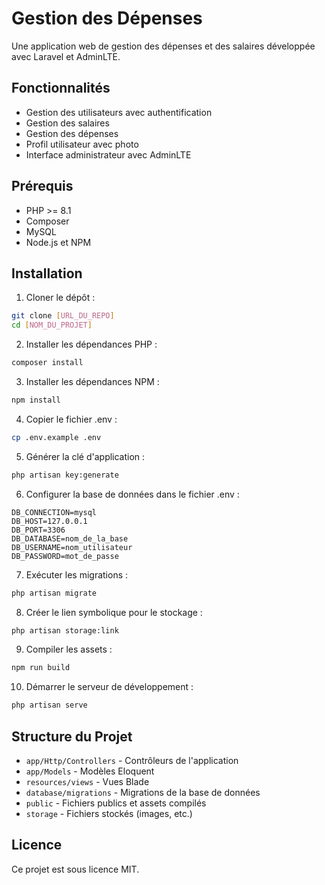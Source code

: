 # Gestion des Dépenses

Une application web de gestion des dépenses et des salaires développée avec Laravel et AdminLTE.

## Fonctionnalités

- Gestion des utilisateurs avec authentification
- Gestion des salaires
- Gestion des dépenses
- Profil utilisateur avec photo
- Interface administrateur avec AdminLTE

## Prérequis

- PHP >= 8.1
- Composer
- MySQL
- Node.js et NPM

## Installation

1. Cloner le dépôt :
```bash
git clone [URL_DU_REPO]
cd [NOM_DU_PROJET]
```

2. Installer les dépendances PHP :
```bash
composer install
```

3. Installer les dépendances NPM :
```bash
npm install
```

4. Copier le fichier .env :
```bash
cp .env.example .env
```

5. Générer la clé d'application :
```bash
php artisan key:generate
```

6. Configurer la base de données dans le fichier .env :
```env
DB_CONNECTION=mysql
DB_HOST=127.0.0.1
DB_PORT=3306
DB_DATABASE=nom_de_la_base
DB_USERNAME=nom_utilisateur
DB_PASSWORD=mot_de_passe
```

7. Exécuter les migrations :
```bash
php artisan migrate
```

8. Créer le lien symbolique pour le stockage :
```bash
php artisan storage:link
```

9. Compiler les assets :
```bash
npm run build
```

10. Démarrer le serveur de développement :
```bash
php artisan serve
```

## Structure du Projet

- `app/Http/Controllers` - Contrôleurs de l'application
- `app/Models` - Modèles Eloquent
- `resources/views` - Vues Blade
- `database/migrations` - Migrations de la base de données
- `public` - Fichiers publics et assets compilés
- `storage` - Fichiers stockés (images, etc.)

## Licence

Ce projet est sous licence MIT.
